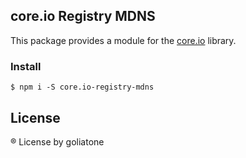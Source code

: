 ## core.io Registry MDNS



This package provides a module for the [core.io][core.io] library.

[core.io]: https://npmjs.com/package/core.io

### Install

```
$ npm i -S core.io-registry-mdns
```

## License
® License  by goliatone
